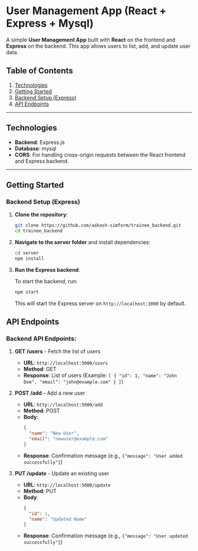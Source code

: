 # User Management App (React + Express + Mysql)

A simple **User Management App** built with **React** on the frontend and **Express** on the backend. This app allows users to list, add, and update user data.

## Table of Contents

1. [Technologies](#technologies)
2. [Getting Started](#getting-started)
3. [Backend Setup (Express)](#backend-setup-express)
4. [API Endpoints](#api-endpoints)

---

## Technologies

- **Backend**: Express.js
- **Database**: mysql
- **CORS**: For handling cross-origin requests between the React frontend and Express backend.

---

## Getting Started

### Backend Setup (Express)

1. **Clone the repository**:

   ```bash
   git clone https://github.com/aakash-simform/trainee_backend.git
   cd trainee_backend
   ```

2. **Navigate to the server folder** and install dependencies:

   ```bash
   cd server
   npm install
   ```

3. **Run the Express backend**:

   To start the backend, run:

   ```bash
   npm start
   ```

   This will start the Express server on `http://localhost:3000` by default.


## API Endpoints

### **Backend API Endpoints**:

1. **GET /users** - Fetch the list of users
   - **URL**: `http://localhost:5000/users`
   - **Method**: GET
   - **Response**: List of users (Example: `[ { "id": 1, "name": "John Doe", "email": "john@example.com" } ]`)

2. **POST /add** - Add a new user
   - **URL**: `http://localhost:5000/add`
   - **Method**: POST
   - **Body**:
     ```json
     {
       "name": "New User",
       "email": "newuser@example.com"
     }
     ```
   - **Response**: Confirmation message (e.g., `{"message": "User added successfully"}`)

3. **PUT /update** - Update an existing user
   - **URL**: `http://localhost:5000/update`
   - **Method**: PUT
   - **Body**:
     ```json
     {
       "id": 1,
       "name": "Updated Name"
     }
     ```
   - **Response**: Confirmation message (e.g., `{"message": "User updated successfully"}`)
